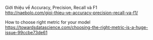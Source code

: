 Giới thiệu về Accuracy, Precision, Recall và F1  
http://naebolo.com/gioi-thieu-ve-accuracy-precision-recall-va-f1/


How to choose right metric for your model  
https://towardsdatascience.com/choosing-the-right-metric-is-a-huge-issue-99ccbe73de61
